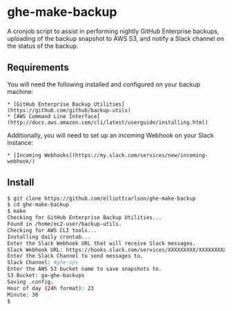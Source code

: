 # ghe-make-backup 

A cronjob script to assist in performing nightly GitHub Enterprise backups,
uploading of the backup snapshot to AWS S3, and notify a Slack channel on the
status of the backup.

## Requirements

You will need the following installed and configured  on your backup machine:

    * [GitHub Enterprise Backup Utilities](https://github.com/github/backup-utils)
    * [AWS Command Line Interface](http://docs.aws.amazon.com/cli/latest/userguide/installing.html)

Additionally, you will need to set up an incoming Webhook on your Slack instance:

    * [Incoming Webhooks](https://my.slack.com/services/new/incoming-webhook/)

## Install

```sh
$ git clone https://github.com/elliottcarlson/ghe-make-backup
$ cd ghe-make-backup
$ make
Checking for GitHub Enterprise Backup Utilities...
Found in /home/ec2-user/backup-utils.
Checking for AWS CLI tools...
Installing daily crontab...
Enter the Slack Webhook URL that will receive Slack messages.
Slack Webhook URL: https://hooks.slack.com/services/XXXXXXXXX/XXXXXXXXXXXXXXXXXXXXXXXXXX
Enter the Slack Channel to send messages to.
Slack Channel: #ghe-ops
Enter the AWS S3 bucket name to save snapshots to.
S3 Bucket: ga-ghe-backups
Saving .config.
Hour of day (24h format): 23
Minute: 30
$
```
